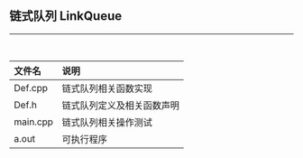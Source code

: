 ## 链式队列  LinkQueue

---

<br>

|文件名|说明|
|:---|:---|
Def.cpp|链式队列相关函数实现
Def.h|链式队列定义及相关函数声明
main.cpp|链式队列相关操作测试
a.out|可执行程序